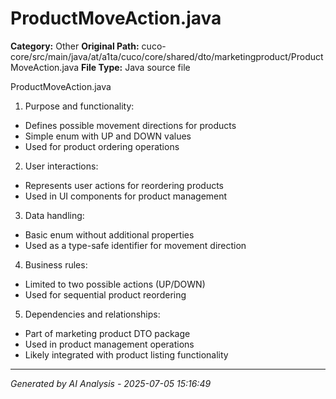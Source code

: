 # ProductMoveAction.java

**Category:** Other
**Original Path:** cuco-core/src/main/java/at/a1ta/cuco/core/shared/dto/marketingproduct/ProductMoveAction.java
**File Type:** Java source file

ProductMoveAction.java

1. Purpose and functionality:
- Defines possible movement directions for products
- Simple enum with UP and DOWN values
- Used for product ordering operations

2. User interactions:
- Represents user actions for reordering products
- Used in UI components for product management

3. Data handling:
- Basic enum without additional properties
- Used as a type-safe identifier for movement direction

4. Business rules:
- Limited to two possible actions (UP/DOWN)
- Used for sequential product reordering

5. Dependencies and relationships:
- Part of marketing product DTO package
- Used in product management operations
- Likely integrated with product listing functionality

---
*Generated by AI Analysis - 2025-07-05 15:16:49*
